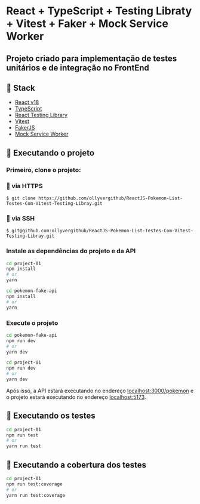 # React + TypeScript + Testing Libraty + Vitest + Faker + Mock Service Worker

## Projeto criado para implementação de testes unitários e de integração no FrontEnd

## 🥞 Stack

- [React v18](https://react.dev/reference/react)
- [TypeScript](https://www.typescriptlang.org/docs/)
- [React Testing Library](https://testing-library.com/docs/react-testing-library/intro/)
- [Vitest](https://vitest.dev/guide/)
- [FakerJS](https://fakerjs.dev/guide)
- [Mock Service Worker](https://v1.mswjs.io/docs/)


## 🚀 Executando o projeto 

### Primeiro, clone o projeto:

### 🔄 via HTTPS
    $ git clone https://github.com/ollyvergithub/ReactJS-Pokemon-List-Testes-Com-Vitest-Testing-Libray.git

### 🔐 via SSH
    $ git@github.com:ollyvergithub/ReactJS-Pokemon-List-Testes-Com-Vitest-Testing-Libray.git

### Instale as dependências do projeto e da API
```bash
cd project-01
npm install
# or
yarn

cd pokemon-fake-api
npm install
# or
yarn
```

### Execute o projeto
```bash
cd pokemon-fake-api
npm run dev
# or
yarn dev

cd project-01
npm run dev
# or
yarn dev
```

Após isso, a API estará executando no endereço [localhost:3000/pokemon](http://localhost:3000/pokemon) e o projeto estará executando no endereço [localhost:5173](http://localhost:5173).


## 🧪 Executando os testes

```bash
cd project-01
npm run test
# or
yarn run test
```


## 🧪 Executando a cobertura dos testes

```bash
cd project-01
npm run test:coverage
# or
yarn run test:coverage
